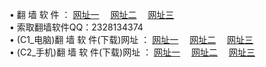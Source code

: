 &#8226; 翻 墙 软 件 ：
<a href="http://66.joe.dj/f/" target="_blank">网址一</a>
　<a href="http://bo92.ml/ff/" target="_blank">网址二</a>
　<a href="http://77.dhm.ro/f/" target="_blank">网址三</a>
　<br />
&#8226; 索取翻墙软件QQ：2328134374<br />
&#8226; (C1_电脑)翻 墙 软 件(下载)网址 ：
<a href="http://66.joe.dj/f/" target="_blank">网址一</a>
　<a href="http://bo92.ml/f/" target="_blank">网址二</a>
　<a href="http://77.dhm.ro/f/" target="_blank">网址三</a><br />
&#8226; (C2_手机)翻 墙 软 件(下载)网址 ：
<a href="http://66.joe.dj/ff/" target="_blank">网址一</a>
　<a href="http://bo92.ml/ff/" target="_blank">网址二</a>
　<a href="http://77.dhm.ro/ff/" target="_blank">网址三</a>

